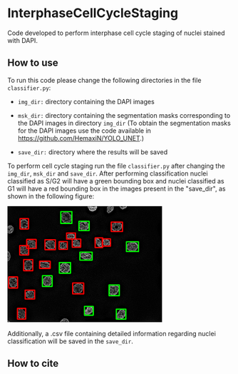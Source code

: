 # InterphaseCellCycleStaging


Code developed to perform interphase cell cycle staging of nuclei stained with DAPI. 

## How to use

To run this code please change the following directories in the file `classifier.py`:

* `img_dir:` directory containing the DAPI images


* `msk_dir:` directory containing the segmentation masks corresponding to the DAPI images in directory `img_dir` (To obtain the segmentation masks for the DAPI images use the code available in https://github.com/HemaxiN/YOLO_UNET.)


* `save_dir:` directory where the results will be saved

To perform cell cycle staging run the file `classifier.py` after changing the `img_dir`, `msk_dir` and `save_dir`. After performing classification nuclei classified as S/G2 will have a green bounding box and nuclei classified as G1 will have a red bounding box in the images present in the "save_dir", as shown in the following figure:


<p float="center">
<img width="347" height="260" src="img/MAX_24_7IF_Z60_decon1Imag_ALT.png"/>
</p>

Additionally, a .csv file containing detailed information regarding nuclei classification will be saved in the `save_dir`.

## How to cite
